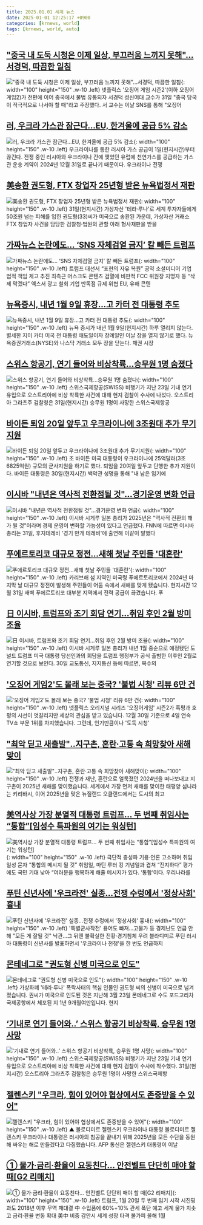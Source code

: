 ```yaml
---
title: 2025.01.01 세계 뉴스
date: 2025-01-01 12:25:17 +0900
categories: [krnews, world]
tags: [krnews, world, auto]
---
```

## ["중국 내 도둑 시청은 이제 일상, 부끄러움 느끼지 못해"…서경덕, 따끔한 일침](https://n.news.naver.com/mnews/article/029/0002926279)

!["중국 내 도둑 시청은 이제 일상, 부끄러움 느끼지 못해"…서경덕, 따끔한 일침](https://mimgnews.pstatic.net/image/origin/029/2024/12/31/2926279.jpg?type=nf220_150){: width="100" height="150" .w-10 .left}
넷플릭스 '오징어 게임 시즌2'(이하 오징어게임2)가 전편에 이어 중국에서 불법 유통되자 서경덕 성신여대 교수가 31일 "중국 당국이 적극적으로 나서야 할 때"라고 주장했다. 서 교수는 이날 SNS를 통해 "오징어

## [러, 우크라 가스관 잠근다...EU, 한겨울에 공급 5% 감소](https://n.news.naver.com/mnews/article/014/0005289647)

![러, 우크라 가스관 잠근다...EU, 한겨울에 공급 5% 감소](https://mimgnews.pstatic.net/image/origin/014/2025/01/01/5289647.jpg?type=nf220_150){: width="100" height="150" .w-10 .left}
우크라이나를 통한 러시아 가스 공급이 1일(현지시간)부터 끊긴다. 전쟁 중인 러시아와 우크라이나 간에 맺었던 유럽에 천연가스를 공급하는 가스관 운송 계약이 2024년 12월 31일로 끝나기 때문이다. 우크라이나 전쟁

## [美송환 권도형, FTX 창업자 25년형 받은 뉴욕법정서 재판](https://n.news.naver.com/mnews/article/015/0005076652)

![美송환 권도형, FTX 창업자 25년형 받은 뉴욕법정서 재판](https://mimgnews.pstatic.net/image/origin/015/2025/01/01/5076652.jpg?type=nf220_150){: width="100" height="150" .w-10 .left}
31일(현지시간) 가상자산 '테라·루나'로 세계 투자자들에게 50조원 넘는 피해를 입힌 권도형(33)씨가 미국으로 송환된 가운데, 가상자산 거래소 FTX 창업자 사건을 담당한 검찰청·법원의 관할 아래 형사재판을 받을

## [가짜뉴스 논란에도… ‘SNS 자체검열 금지’ 칼 빼든 트럼프](https://n.news.naver.com/mnews/article/022/0003998999)

![가짜뉴스 논란에도… ‘SNS 자체검열 금지’ 칼 빼든 트럼프](https://mimgnews.pstatic.net/image/origin/022/2024/12/31/3998999.jpg?type=nf220_150){: width="100" height="150" .w-10 .left}
트럼프 대선서 “표현의 자유 복원” 공약 소셜미디어 기업 법적 책임 제고 추진 최측근 머스크도 콘텐츠 검열에 비판적 FCC 위원장 지명자 등 “삭제 막겠다” 엑스서 광고 철회 기업 반독점 규제 위협 EU, 유해 콘텐

## [뉴욕증시, 내년 1월 9일 휴장...고 카터 전 대통령 추도](https://n.news.naver.com/mnews/article/014/0005289157)

![뉴욕증시, 내년 1월 9일 휴장...고 카터 전 대통령 추도](https://mimgnews.pstatic.net/image/origin/014/2024/12/31/5289157.jpg?type=nf220_150){: width="100" height="150" .w-10 .left}
뉴욕 증시가 내년 1월 9일(현지시간) 하루 열리지 않는다. 별세한 지미 카터 미국 전 대통령 애도일이자 장례일인 이날 장을 열지 않기로 했다. 뉴욕증권거래소(NYSE)와 나스닥 거래소 모두 장을 닫는다. 채권 시장

## [스위스 항공기, 연기 들어와 비상착륙…승무원 1명 숨졌다](https://n.news.naver.com/mnews/article/025/0003411873)

![스위스 항공기, 연기 들어와 비상착륙…승무원 1명 숨졌다](https://mimgnews.pstatic.net/image/origin/025/2024/12/31/3411873.jpg?type=nf220_150){: width="100" height="150" .w-10 .left}
스위스국제항공(SWISS) 비행기가 지난 23일 기내 연기 유입으로 오스트리아에 비상 착륙한 사건에 대해 현지 검찰이 수사에 나섰다. 오스트리아 그라츠주 검찰청은 31일(현지시간) 승무원 1명이 사망한 스위스국제항공

## [바이든 퇴임 20일 앞두고 우크라이나에 3조원대 추가 무기지원](https://n.news.naver.com/mnews/article/025/0003411643)

![바이든 퇴임 20일 앞두고 우크라이나에 3조원대 추가 무기지원](https://mimgnews.pstatic.net/image/origin/025/2024/12/31/3411643.jpg?type=nf220_150){: width="100" height="150" .w-10 .left}
조 바이든 미국 대통령이 우크라이나에 25억달러(3조6825억원) 규모의 군사지원을 하기로 했다. 퇴임을 20여일 앞두고 단행한 추가 지원이다. 바이든 대통령은 30일(현지시간) 백악관 성명을 통해 "내 남은 임기에

## [이시바 "내년은 역사적 전환점될 것"…경기운영 변화 언급](https://n.news.naver.com/mnews/article/421/0007996119)

![이시바 "내년은 역사적 전환점될 것"…경기운영 변화 언급](https://mimgnews.pstatic.net/image/origin/421/2024/12/31/7996119.jpg?type=nf220_150){: width="100" height="150" .w-10 .left}
이시바 시게루 일본 총리가 2025년은 "역사적 전환의 해가 될 것"이라며 경제 운영이 변화할 가능성이 있다고 언급했다. FNN에 따르면 이시바 총리는 31일, 후지테레비 '경기 만개 테레비'에 출연해 이같이 말했다

## [푸에르토리코 대규모 정전…새해 첫날 주민들 '대혼란'](https://n.news.naver.com/mnews/article/422/0000702022)

![푸에르토리코 대규모 정전…새해 첫날 주민들 '대혼란'](https://mimgnews.pstatic.net/image/origin/422/2025/01/01/702022.jpg?type=nf220_150){: width="100" height="150" .w-10 .left}
카리브해 섬 지역인 미국령 푸에르토리코에서 2024년 마지막 날 대규모 정전이 발생해 주민들이 어둠 속에서 새해를 맞게 됐습니다. 현지시간 12월 31일 새벽 푸에르토리코 대부분 지역에서 전력 공급이 끊겼습니다. 푸

## [日 이시바, 트럼프와 조기 회담 연기…취임 후인 2월 방미 조율](https://n.news.naver.com/mnews/article/421/0007995223)

![日 이시바, 트럼프와 조기 회담 연기…취임 후인 2월 방미 조율](https://mimgnews.pstatic.net/image/origin/421/2024/12/31/7995223.jpg?type=nf220_150){: width="100" height="150" .w-10 .left}
이시바 시게루 일본 총리가 내년 1월 중순으로 예정됐던 도널드 트럼프 미국 대통령 당선인과의 회담을 트럼프 행정부가 공식 출범한 이후인 2월로 연기할 것으로 보인다. 30일 교도통신, 지지통신 등에 따르면, 복수의

## ['오징어 게임2'도 몰래 보는 중국? '불법 시청' 리뷰 6만 건](https://n.news.naver.com/mnews/article/437/0000424784)

!['오징어 게임2'도 몰래 보는 중국? '불법 시청' 리뷰 6만 건](https://mimgnews.pstatic.net/image/origin/437/2024/12/31/424784.jpg?type=nf220_150){: width="100" height="150" .w-10 .left}
넷플릭스 오리지널 시리즈 '오징어게임' 시즌2가 혹평과 호평의 시선이 엇갈리지만 세상의 관심을 받고 있습니다. 12월 30일 기준으로 4일 연속 TV쇼 부문 1위를 차지했습니다. 그런데, 인기만큼이나 '도둑 시청'

## ["최악 딛고 새출발"‥지구촌, 혼란·고통 속 희망찾아 새해맞이](https://n.news.naver.com/mnews/article/214/0001397332)

!["최악 딛고 새출발"‥지구촌, 혼란·고통 속 희망찾아 새해맞이](https://mimgnews.pstatic.net/image/origin/214/2025/01/01/1397332.jpg?type=nf220_150){: width="100" height="150" .w-10 .left}
전쟁과 재난, 혼란으로 얼룩졌던 2024년을 떠나보내고 지구촌이 2025년 새해를 맞이했습니다. 세계에서 가장 먼저 새해를 맞이한 태평양 섬나라는 키리바시, 이어 2025년을 맞은 뉴질랜드 오클랜드에서는 도시의 최고

## [美역사상 가장 분열적 대통령 트럼프… 두 번째 취임사는 “통합”[임성수 특파원의 여기는 워싱턴]](https://n.news.naver.com/mnews/article/005/0001749069)

![美역사상 가장 분열적 대통령 트럼프… 두 번째 취임사는 “통합”[임성수 특파원의 여기는 워싱턴]](https://mimgnews.pstatic.net/image/origin/005/2025/01/01/1749069.jpg?type=nf220_150){: width="100" height="150" .w-10 .left}
극단적 충성파 기용·언론 고소하며 취임 일성 묻자 “통합의 메시지 될 것” 취임일, 마틴 루터 킹 기념일과 겹쳐 “진지하다” 평가에도 국민 기대 낮아 “여러분을 행복하게 해줄 메시지가 있다. ‘통합’이다. 우리나라를

## [푸틴 신년사에 '우크라전' 실종…전쟁 수렁에서 '정상사회' 흉내](https://n.news.naver.com/mnews/article/001/0015136282)

![푸틴 신년사에 '우크라전' 실종…전쟁 수렁에서 '정상사회' 흉내](https://mimgnews.pstatic.net/image/origin/001/2025/01/01/15136282.jpg?type=nf220_150){: width="100" height="150" .w-10 .left}
'특별군사작전' 용어도 빠져…고물가 등 경제난도 언급 안해 "모든 게 잘될 것" 낙관…그 뒤엔 불확실한 전황·경기침체 우려 블라디미르 푸틴 러시아 대통령이 신년사를 발표하면서 '우크라이나 전쟁'을 한 번도 언급하지

## [몬테네그로 "권도형 신병 미국으로 인도"](https://n.news.naver.com/mnews/article/437/0000424855)

![몬테네그로 "권도형 신병 미국으로 인도"](https://mimgnews.pstatic.net/image/origin/437/2024/12/31/424855.jpg?type=nf220_150){: width="100" height="150" .w-10 .left}
가상화폐 '테라·루나' 폭락사태의 핵심 인물인 권도형 씨의 신병이 미국으로 넘겨졌습니다. 권씨가 미국으로 인도된 것은 지난해 3월 23일 몬테네그로 수도 포드고리차 국제공항에서 체포된 지 1년 9개월여만입니다. 현지

## [‘기내로 연기 들어와..’ 스위스 항공기 비상착륙, 승무원 1명 사망](https://n.news.naver.com/mnews/article/014/0005289684)

![‘기내로 연기 들어와..’ 스위스 항공기 비상착륙, 승무원 1명 사망](https://mimgnews.pstatic.net/image/origin/014/2025/01/01/5289684.jpg?type=nf220_150){: width="100" height="150" .w-10 .left}
스위스국제항공(SWISS) 비행기가 지난 23일 기내 연기 유입으로 오스트리아에 비상 착륙한 사건에 대해 현지 검찰이 수사에 착수했다. 31일(현지시간) 오스트리아 그라츠주 검찰청은 승무원 1명이 사망한 스위스국제항

## [젤렌스키 "우크라, 힘이 있어야 협상에서도 존중받을 수 있어"](https://n.news.naver.com/mnews/article/055/0001219873)

![젤렌스키 "우크라, 힘이 있어야 협상에서도 존중받을 수 있어"](https://mimgnews.pstatic.net/image/origin/055/2025/01/01/1219873.jpg?type=nf220_150){: width="100" height="150" .w-10 .left}
▲ 볼로디미르 젤렌스키 우크라이나 대통령 볼로디미르 젤렌스키 우크라이나 대통령은 러시아의 침공을 끝내기 위해 2025년을 모든 수단을 동원해 싸우는 해로 만들겠다고 다짐했습니다. AFP 통신은 젤렌스키 대통령이 이날

## [① 물가·금리·환율이 요동친다… 안전벨트 단단히 매야 할 때[G2 리매치]](https://n.news.naver.com/mnews/article/366/0001044122)

![① 물가·금리·환율이 요동친다… 안전벨트 단단히 매야 할 때[G2 리매치]](https://mimgnews.pstatic.net/image/origin/366/2025/01/01/1044122.jpg?type=nf220_150){: width="100" height="150" .w-10 .left}
트럼프, 1월 20일 두 번째 임기 시작 시진핑과도 2018년 이후 무역 재대결 中 수입품에 60%+10% 관세 폭탄 예고 세계 물가 치솟고 금리·환율 변동 확대 美中 비중 감안시 세계 성장 타격 불가피 올해 1월


